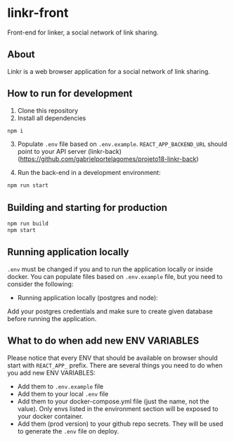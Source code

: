 # linkr-front

Front-end for linker, a social network of link sharing.

## About

Linkr is a web browser application for a social network of link sharing.

## How to run for development

1. Clone this repository
2. Install all dependencies

```bash
npm i
```

3. Populate `.env` file based on `.env.example`. `REACT_APP_BACKEND_URL` should point to your API server (linkr-back)(https://github.com/gabrielportelagomes/projeto18-linkr-back)

4. Run the back-end in a development environment:

```bash
npm run start
```

## Building and starting for production

```bash
npm run build
npm start
```

## Running application locally

`.env` must be changed if you and to run the application locally or inside docker. You can populate files based on `.env.example` file, but you need to consider the following:

- Running application locally (postgres and node):

Add your postgres credentials and make sure to create given database before running the application.

## What to do when add new ENV VARIABLES

Please notice that every ENV that should be available on browser should start with `REACT_APP_` prefix. There are several things you need to do when you add new ENV VARIABLES:

- Add them to `.env.example` file
- Add them to your local `.env` file
- Add them to your docker-compose.yml file (just the name, not the value). Only envs listed in the environment section will be exposed to your docker container.
- Add them (prod version) to your github repo secrets. They will be used to generate the `.env` file on deploy.
